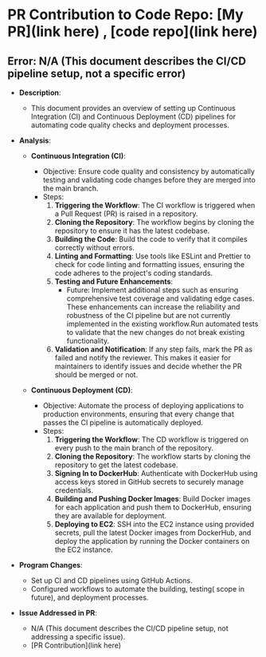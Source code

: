 # PR Contribution to Code Repo: [My PR](link here) ,  [code repo](link here)

## Error: N/A (This document describes the CI/CD pipeline setup, not a specific error)

- **Description**: 
  - This document provides an overview of setting up Continuous Integration (CI) and Continuous Deployment (CD) pipelines for automating code quality checks and deployment processes.

- **Analysis**: 
  - **Continuous Integration (CI)**:
    - Objective: Ensure code quality and consistency by automatically testing and validating code changes before they are merged into the main branch.
    - Steps:
      1. **Triggering the Workflow**: The CI workflow is triggered when a Pull Request (PR) is raised in a repository.
      2. **Cloning the Repository**: The workflow begins by cloning the repository to ensure it has the latest codebase.
      3. **Building the Code**: Build the code to verify that it compiles correctly without errors.
      4. **Linting and Formatting**: Use tools like ESLint and Prettier to check for code linting and formatting issues, ensuring the code adheres to the project's coding standards.
      5. **Testing and Future Enhancements**:
         - Future: Implement additional steps such as ensuring comprehensive test coverage and validating edge cases. These enhancements can increase the reliability and robustness of the CI pipeline but are not currently implemented in the existing workflow.Run automated tests to validate that the new changes do not break existing functionality.
      6. **Validation and Notification**: If any step fails, mark the PR as failed and notify the reviewer. This makes it easier for maintainers to identify issues and decide whether the PR should be merged or not.

  - **Continuous Deployment (CD)**:
    - Objective: Automate the process of deploying applications to production environments, ensuring that every change that passes the CI pipeline is automatically deployed.
    - Steps:
      1. **Triggering the Workflow**: The CD workflow is triggered on every push to the main branch of the repository.
      2. **Cloning the Repository**: The workflow starts by cloning the repository to get the latest codebase.
      3. **Signing In to DockerHub**: Authenticate with DockerHub using access keys stored in GitHub secrets to securely manage credentials.
      4. **Building and Pushing Docker Images**: Build Docker images for each application and push them to DockerHub, ensuring they are available for deployment.
      5. **Deploying to EC2**: SSH into the EC2 instance using provided secrets, pull the latest Docker images from DockerHub, and deploy the application by running the Docker containers on the EC2 instance.

- **Program Changes**: 
  - Set up CI and CD pipelines using GitHub Actions.
  - Configured workflows to automate the building, testing( scope in future), and deployment processes.

- **Issue Addressed in PR**: 
  - N/A (This document describes the CI/CD pipeline setup, not addressing a specific issue).
  - [PR Contribution](link here)
